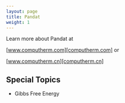 ```yaml
---
layout: page
title: Pandat
weight: 1
---
```


Learn more about Pandat at

  [www.computherm.com][computherm.com] or

  [www.computherm.cn][computherm.cn]

[computherm.com]: http://www.computherm.com/
[computherm.cn]: http://www.computherm.cn/

## Special Topics
- Gibbs Free Energy

